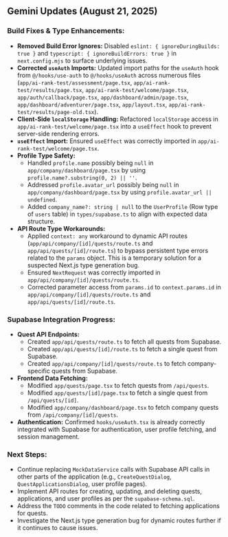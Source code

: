 
## Gemini Updates (August 21, 2025)

### Build Fixes & Type Enhancements:
- **Removed Build Error Ignores:** Disabled `eslint: { ignoreDuringBuilds: true }` and `typescript: { ignoreBuildErrors: true }` in `next.config.mjs` to surface underlying issues.
- **Corrected `useAuth` Imports:** Updated import paths for the `useAuth` hook from `@/hooks/use-auth` to `@/hooks/useAuth` across numerous files (`app/ai-rank-test/assessment/page.tsx`, `app/ai-rank-test/results/page.tsx`, `app/ai-rank-test/welcome/page.tsx`, `app/auth/callback/page.tsx`, `app/dashboard/admin/page.tsx`, `app/dashboard/adventurer/page.tsx`, `app/layout.tsx`, `app/ai-rank-test/results/page-old.tsx`).
- **Client-Side `localStorage` Handling:** Refactored `localStorage` access in `app/ai-rank-test/welcome/page.tsx` into a `useEffect` hook to prevent server-side rendering errors.
- **`useEffect` Import:** Ensured `useEffect` was correctly imported in `app/ai-rank-test/welcome/page.tsx`.
- **Profile Type Safety:**
    - Handled `profile.name` possibly being `null` in `app/company/dashboard/page.tsx` by using `profile.name?.substring(0, 2) || ''`.
    - Addressed `profile.avatar_url` possibly being `null` in `app/company/dashboard/page.tsx` by using `profile.avatar_url || undefined`.
    - Added `company_name?: string | null` to the `UserProfile` (Row type of `users` table) in `types/supabase.ts` to align with expected data structure.
- **API Route Type Workarounds:**
    - Applied `context: any` workaround to dynamic API routes (`app/api/company/[id]/quests/route.ts` and `app/api/quests/[id]/route.ts`) to bypass persistent type errors related to the `params` object. This is a temporary solution for a suspected Next.js type generation bug.
    - Ensured `NextRequest` was correctly imported in `app/api/company/[id]/quests/route.ts`.
    - Corrected parameter access from `params.id` to `context.params.id` in `app/api/company/[id]/quests/route.ts` and `app/api/quests/[id]/route.ts`.

### Supabase Integration Progress:
- **Quest API Endpoints:**
    - Created `app/api/quests/route.ts` to fetch all quests from Supabase.
    - Created `app/api/quests/[id]/route.ts` to fetch a single quest from Supabase.
    - Created `app/api/company/[id]/quests/route.ts` to fetch company-specific quests from Supabase.
- **Frontend Data Fetching:**
    - Modified `app/quests/page.tsx` to fetch quests from `/api/quests`.
    - Modified `app/quests/[id]/page.tsx` to fetch a single quest from `/api/quests/[id]`.
    - Modified `app/company/dashboard/page.tsx` to fetch company quests from `/api/company/[id]/quests`.
- **Authentication:** Confirmed `hooks/useAuth.tsx` is already correctly integrated with Supabase for authentication, user profile fetching, and session management.

### Next Steps:
- Continue replacing `MockDataService` calls with Supabase API calls in other parts of the application (e.g., `CreateQuestDialog`, `QuestApplicationsDialog`, user profile pages).
- Implement API routes for creating, updating, and deleting quests, applications, and user profiles as per the `supabase-schema.sql`.
- Address the `TODO` comments in the code related to fetching applications for quests.
- Investigate the Next.js type generation bug for dynamic routes further if it continues to cause issues.
